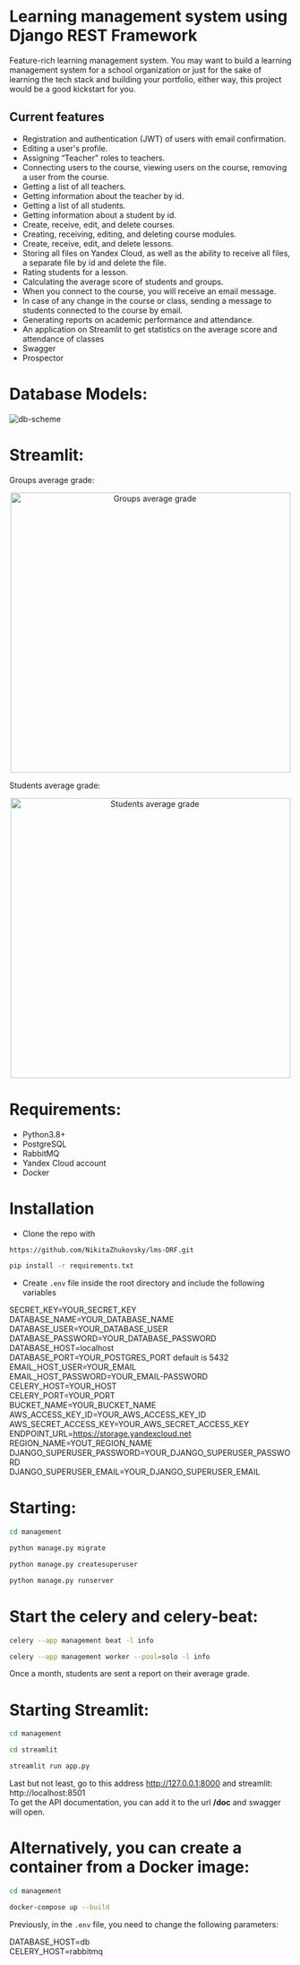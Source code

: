 # Learning management system using Django REST Framework
Feature-rich learning management system. You may want to build a learning management system for a school organization or just for the sake of learning the tech stack and building your portfolio, either way, this project would be a good kickstart for you.
## Current features

- Registration and authentication (JWT) of users with email confirmation.
- Editing a user's profile.
- Assigning “Teacher” roles to teachers.
- Connecting users to the course, viewing users on the course, removing a user from the course.
- Getting a list of all teachers.
- Getting information about the teacher by id.
- Getting a list of all students.
- Getting information about a student by id.
- Create, receive, edit, and delete courses.
- Creating, receiving, editing, and deleting course modules.
- Create, receive, edit, and delete lessons.
- Storing all files on Yandex Cloud, as well as the ability to receive all files, a separate file by id and delete the file.
- Rating students for a lesson.
- Calculating the average score of students and groups.
- When you connect to the course, you will receive an email message.
- In case of any change in the course or class, sending a message to students connected to the course by email.
- Generating reports on academic performance and attendance.
- An application on Streamlit to get statistics on the average score and attendance of classes
- Swagger  
- Prospector  

# Database Models:
![db-scheme](https://github.com/NikitaZhukovsky/lms-DRF/blob/master/assets/lms.png)

# Streamlit:
Groups average grade:  
<p align="center">
  <img src="https://github.com/NikitaZhukovsky/lms-DRF/blob/master/assets/groups_average.png" alt="Groups average grade" width="500"/>
</p>  
Students average grade:
<p align="center">
  <img src="https://github.com/NikitaZhukovsky/lms-DRF/blob/master/assets/students_average.png" alt="Students average grade" width="500"/>
</p>  


  # Requirements:
- Python3.8+
- PostgreSQL
- RabbitMQ
- Yandex Cloud account
- Docker

# Installation
- Clone the repo with

```bash
https://github.com/NikitaZhukovsky/lms-DRF.git
```
```bash
pip install -r requirements.txt
```

- Create `.env` file inside the root directory and include the following variables
  
SECRET_KEY=YOUR_SECRET_KEY  
DATABASE_NAME=YOUR_DATABASE_NAME  
DATABASE_USER=YOUR_DATABASE_USER  
DATABASE_PASSWORD=YOUR_DATABASE_PASSWORD  
DATABASE_HOST=localhost  
DATABASE_PORT=YOUR_POSTGRES_PORT default is 5432  
EMAIL_HOST_USER=YOUR_EMAIL  
EMAIL_HOST_PASSWORD=YOUR_EMAIL-PASSWORD  
CELERY_HOST=YOUR_HOST  
CELERY_PORT=YOUR_PORT  
BUCKET_NAME=YOUR_BUCKET_NAME  
AWS_ACCESS_KEY_ID=YOUR_AWS_ACCESS_KEY_ID  
AWS_SECRET_ACCESS_KEY=YOUR_AWS_SECRET_ACCESS_KEY  
ENDPOINT_URL=https://storage.yandexcloud.net  
REGION_NAME=YOUT_REGION_NAME    
DJANGO_SUPERUSER_PASSWORD=YOUR_DJANGO_SUPERUSER_PASSWORD  
DJANGO_SUPERUSER_EMAIL=YOUR_DJANGO_SUPERUSER_EMAIL  

# Starting:
```bash
cd management
```

```bash
python manage.py migrate
```

```bash
python manage.py createsuperuser
```

```bash
python manage.py runserver
```
# Start the celery and celery-beat:
```bash
celery --app management beat -l info
```

```bash
celery --app management worker --pool=solo -l info
```
Once a month, students are sent a report on their average grade.  
# Starting Streamlit:
```bash
cd management
```

```bash
cd streamlit
```

```bash
streamlit run app.py
```

Last but not least, go to this address http://127.0.0.1:8000 and streamlit: http://localhost:8501  
To get the API documentation, you can add it to the url **/doc** and swagger will open.

# Alternatively, you can create a container from a Docker image:
```bash
cd management
```
```bash
docker-compose up --build
```
Previously, in the `.env` file, you need to change the following parameters:  

DATABASE_HOST=db   
CELERY_HOST=rabbitmq    

